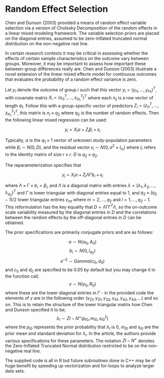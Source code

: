 # Random Effect Selection
Chen and Dunson (2003) provided a means of random effect variable selection via a version of Cholesky Decomposition of the random effects in a linear mixed modeling framework. The variable selection priors are placed on the diagonal entries, assumed to be zero-inflated truncated normal distribution on the non-negative real line. 

In certain research contexts it may be critical in assessing whether the effects of certain sample characteristics on the outcome vary between groups. Moreover, it may be important to assess how important these between-group differences really are. 
Chen and Dunson (2003) illustrate a novel extension of the linear mixed effects model for continuous outcomes that evaluates the probability of a random effect variance is zero. 

Let $y_i$ denote the outcome of group $i$ such that this vector $y_i = (y_{i1},...,y_{in_{i}})^T$, with covariate matrix $X_i = (x_{i1}^T,..., x_{in_{i}}^T)^T$ where each $x_{ij}$ is a row vector of length $q_1$. Follow this with a group-specific vector of predictors $Z_{i} = (z_{i1}^{T},...,z_{in_{i}}^T)^T$, this matrix is $n_i \times q_2$ where $q_2$ is the number of random effects. Then the following linear mixed regression can be used: 

$$y_i = X_i \alpha + Z_i \beta_i + \epsilon_i$$

Typically, $\alpha$ is the $q_1 \times 1$ vector of unknown study-population parameters while $\beta_i \sim N(0,D)$, and the residual vector $\epsilon_{i} \sim N(0, \sigma^2 \times I_{n_i})$ where $I_{r}$ refers to the identity matrix of size $r \times r$. $D$ is $q_2 \times q_2$. 

The reparameterization specifies that 

$$y_i = X_i \alpha + Z_i \Lambda \Gamma b_i + \epsilon_i$$

where $\Lambda \times \Gamma \times b_i = \beta_i$, and $\Lambda$ is a diagonal matrix with entries $\lambda = (\lambda_1, \lambda_2,...,\lambda_{q_2})^T$ and $\Gamma$ is lower triangular with 
diagonal entries equal to 1, and $q_{2}\times (q_{2}-1)/2$ lower triangular entries $\gamma_{ml}$ where $m = 2,...,q_{2}$ and $l = 1,...,q_{2}-1$. This reformulation has the key equality that 
$D = \Lambda \Gamma \Gamma^T \Lambda$, so the on-outcome scale variability measured by the diagonal entries in $D$ and the correlations between the random effects by the off-diagonal entries in $D$ can be obtained. 

The prior specifications are primarily conjugate priors and are as follows:

$$\alpha \sim N(\alpha_0, A_0)$$
$$b_i \sim N(0, I_{q_2})$$
$$\sigma^{-2} \sim Gamma(c_0, d_0)$$
and $c_0$ and $d_0$ are specified to be 0.05 by default but you may change it in the function call; 
$$\gamma \sim N(\gamma_0, R_0)$$
where these are the lower diagonal entries in $\Gamma$ - in the provided code the elements of $\gamma$ are in the following order $(\gamma_{21}, \gamma_{31}, \gamma_{32}, \gamma_{41}, \gamma_{42},\gamma_{43},...)$ and so on. This is to retain the structure of the lower triangular matrix how Chen and Dunson specified it to be; 
$$\lambda_l \sim ZI-N^{+}(p_{l0}, m_{l0}, s_{l0}^2)$$
where the $p_{l0}$ represents the *prior* probability that $\lambda_l$ is 0, $m_{l0}$ and $s_{l0}$ are the prior mean and standard deviation for $\lambda_l$. In the article, the authors provide various specifications for these parameters. The notation $ZI-N^{+}$ denotes the Zero-Inflated Truncated Normal distribution restricted to be on the non-negative real line.  

The supplied code is all in R but future subroutines done in C++ may be of huge benefit by speeding up vectorization and for-loops to analyze larger data sets. 
